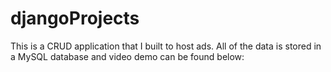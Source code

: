 # djangoProjects

This is a CRUD application that I built to host ads. All of the data is stored in a MySQL database and video demo can be found below:
